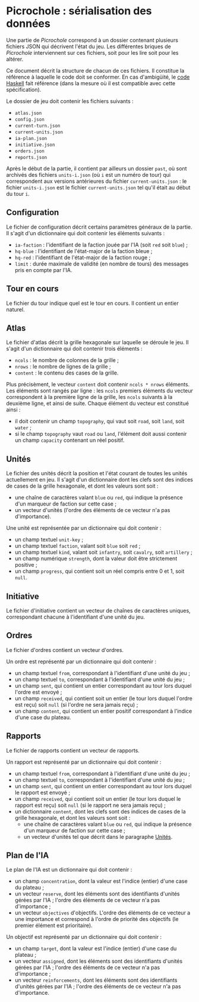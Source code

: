 # Picrochole : sérialisation des données

Une partie de *Picrochole* correspond à un dossier contenant plusieurs
fichiers JSON qui décrivent l'état du jeu. Les différentes briques de
*Picrochole* interviennent sur ces fichiers, soit pour les lire soit
pour les altérer.

Ce document décrit la structure de chacun de ces fichiers. Il
constitue la référence à laquelle le code doit se conformer. En cas
d'ambigüité, le [code Haskell](../engine/src/Picrochole/JSON) fait
référence (dans la mesure où il est compatible avec cette
spécification).

Le dossier de jeu doit contenir les fichiers suivants :
* `atlas.json`
* `config.json`
* `current-turn.json`
* `current-units.json`
* `ia-plan.json`
* `initiative.json`
* `orders.json`
* `reports.json`

Après le début de la partie, il contient par ailleurs un dossier
`past`, où sont archivés des fichiers `units-i.json` (où `i` est un
numéro de tour) qui correspondent aux versions antérieures du fichier
`current-units.json` : le fichier `units-i.json` est le fichier
`current-units.json` tel qu'il était au début du tour `i`.

## Configuration

Le fichier de configuration décrit certains paramètres généraux de la
partie. Il s'agit d'un dictionnaire qui doit contenir les éléments
suivants :
* `ia-faction` : l'identifiant de la faction jouée par l'IA (soit
  `red` soit `blue`) ;
* `hq-blue` : l'identifiant de l'état-major de la faction bleue ;
* `hq-red` : l'identifiant de l'état-major de la faction rouge ;
* `limit` : durée maximale de validité (en nombre de tours) des
  messages pris en compte par l'IA.

## Tour en cours

Le fichier du tour indique quel est le tour en cours. Il contient un
entier naturel.

## Atlas

Le fichier d'atlas décrit la grille hexagonale sur laquelle se déroule
le jeu. Il s'agit d'un dictionnaire qui doit contenir trois éléments :
* `ncols` : le nombre de colonnes de la grille ;
* `nrows` : le nombre de lignes de la grille ;
* `content` : le contenu des cases de la grille.

Plus précisèment, le vecteur `content` doit contenir `ncols * nrows`
éléments. Les éléments sont rangés par ligne : les `ncols` premiers
éléments du vecteur correspondent à la première ligne de la grille,
les `ncols` suivants à la deuxième ligne, et ainsi de suite. Chaque
élément du vecteur est constitué ainsi :
* il doit contenir un champ `topography`, qui vaut soit `road`, soit
  `land`, soit `water` ;
* si le champ `topography` vaut `road` ou `land`, l'élément doit aussi
  contenir un champ `capacity` contenant un réel positif.

## Unités

Le fichier des unités décrit la position et l'état courant de toutes
les unités actuellement en jeu. Il s'agit d'un dictionnaire dont les
clefs sont des indices de cases de la grille hexagonale, et dont les
valeurs sont soit :
* une chaîne de caractères valant `blue` ou `red`, qui indique la
  présence d'un marqueur de faction sur cette case ;
* un vecteur d'unités (l'ordre des éléments de ce vecteur n'a pas
  d'importance).

Une unité est représentée par un dictionnaire qui doit contenir :
* un champ textuel `unit-key` ;
* un champ textuel `faction`, valant soit `blue` soit `red` ;
* un champ textuel `kind`, valant soit `infantry`, soit `cavalry`,
  soit `artillery` ;
* un champ numérique `strength`, dont la valeur doit être strictement
  positive ;
* un champ `progress`, qui contient soit un réel compris entre 0 et 1,
  soit `null`.

## Initiative

Le fichier d'initiative contient un vecteur de chaînes de caractères
uniques, correspondant chacune à l'identifiant d'une unité du jeu.

## Ordres

Le fichier d'ordres contient un vecteur d'ordres.

Un ordre est représenté par un dictionnaire qui doit contenir :
* un champ textuel `from`, correspondant à l'identifiant d'une unité
  du jeu ;
* un champ textuel `to`, correspondant à l'identifiant d'une unité du
  jeu ;
* un champ `sent`, qui contient un entier correspondant au tour lors
  duquel l'ordre est envoyé ;
* un champ `received`, qui contient soit un entier (le tour lors
  duquel l'ordre est reçu) soit `null` (si l'ordre ne sera jamais
  reçu) ;
* un champ `content`, qui contient un entier positif correspondant à
  l'indice d'une case du plateau.

## Rapports

Le fichier de rapports contient un vecteur de rapports.

Un rapport est représenté par un dictionnaire qui doit contenir :
* un champ textuel `from`, correspondant à l'identifiant d'une unité
  du jeu ;
* un champ textuel `to`, correspondant à l'identifiant d'une unité du
  jeu ;
* un champ `sent`, qui contient un entier correspondant au tour lors
  duquel le rapport est envoyé ;
* un champ `received`, qui contient soit un entier (le tour lors
  duquel le rapport est reçu) soit `null` (si le rapport ne sera
  jamais reçu) ;
* un dictionnaire `content`, dont les clefs sont des indices de cases
  de la grille hexagonale, et dont les valeurs sont soit :
  * une chaîne de caractères valant `blue` ou `red`, qui indique la
    présence d'un marqueur de faction sur cette case ;
  * un vecteur d'unités tel que décrit dans le paragraphe
    [Unités](#unités).

## Plan de l'IA

Le plan de l'IA est un dictionnaire qui doit contenir :
* un champ `concentration`, dont la valeur est l'indice (entier) d'une
  case du plateau ;
* un vecteur `reserve`, dont les éléments sont des identifiants
  d'unités gérées par l'IA ; l'ordre des éléments de ce vecteur n'a
  pas d'importance ;
* un vecteur `objectives` d'objectifs. L'ordre des éléments de ce
  vecteur a une importance et correspond à l'ordre de priorité des
  objectifs (le premier élément est prioritaire).

Un objectif est représenté par un dictionnaire qui doit contenir :
* un champ `target`, dont la valeur est l'indice (entier) d'une case
  du plateau ;
* un vecteur `assigned`, dont les éléments sont des identifiants
  d'unités gérées par l'IA ; l'ordre des éléments de ce vecteur n'a
  pas d'importance ;
* un vecteur `reinforcements`, dont les éléments sont des identifiants
  d'unités gérées par l'IA ; l'ordre des éléments de ce vecteur n'a
  pas d'importance.
